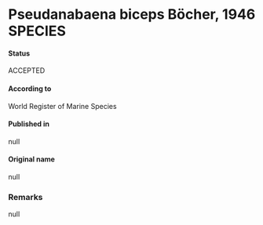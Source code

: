 # Pseudanabaena biceps Böcher, 1946 SPECIES

#### Status
ACCEPTED

#### According to
World Register of Marine Species

#### Published in
null

#### Original name
null

### Remarks
null